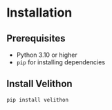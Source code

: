# Installation

## Prerequisites

- Python 3.10 or higher
- `pip` for installing dependencies

## Install Velithon

```bash
pip install velithon
```
